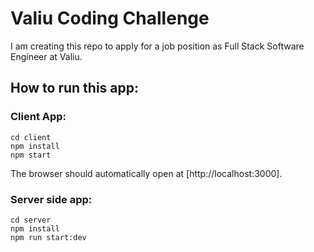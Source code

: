 # Valiu Coding Challenge

I am creating this repo to apply for a job position as Full Stack Software Engineer at Valiu.

## How to run this app:

### Client App:

```
cd client
npm install
npm start
```

The browser should automatically open at [http://localhost:3000].

### Server side app:

```
cd server
npm install
npm run start:dev
```
